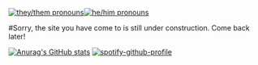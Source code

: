 [![they/them pronouns](https://img.shields.io/badge/pronouns-they%2Fthem-dabdab)](https://pronoun.is/they/them)[![he/him pronouns](https://img.shields.io/badge/pronouns-he%2Ftjhim-dabdab)](https://pronoun.is/he/him)



#Sorry, the site you have come to is still under construction. Come back later!


[![Anurag's GitHub stats](https://github-readme-stats.vercel.app/api?username=JJoshyyy)](https://github.com/anuraghazra/github-readme-stats) [![spotify-github-profile](https://spotify-github-profile.vercel.app/api/view?uid=31nwcjeblh7cuqmez7djjaowccyy&cover_image=true&theme=default&show_offline=false&background_color=121212)](https://github.com/kittinan/spotify-github-profile)
